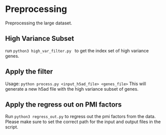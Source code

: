 # Preprocessing
Preprocessing the large dataset.
## High Variance Subset
run `python3 high_var_filter.py ` to get the index set of high variance genes.
## Apply the filter
Usage: `python process.py <input_h5ad_file> <genes_file>`
This will generate a new h5ad file with the high variance subset of genes.

## Apply the regress out on PMI factors
Run `python3 regress_out.py` to regress out the pmi factors from the data.
Please make sure to set the correct path for the input and output files in the script.


